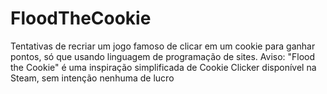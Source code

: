 # FloodTheCookie
Tentativas de recriar um jogo famoso de clicar em um cookie para ganhar pontos, só que usando linguagem de programação de sites. Aviso: "Flood the Cookie" é uma inspiração simplificada de Cookie Clicker disponível na Steam, sem intenção nenhuma de lucro
